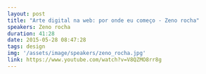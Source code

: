 ```yaml
---
layout: post
title: "Arte digital na web: por onde eu começo - Zeno rocha"
speakers: Zeno rocha
duration: 41:28
date: 2015-05-28 08:47:28
tags: design
img: '/assets/image/speakers/zeno_rocha.jpg'
link: https://www.youtube.com/watch?v=V8QZMO8rr8g
---
```

